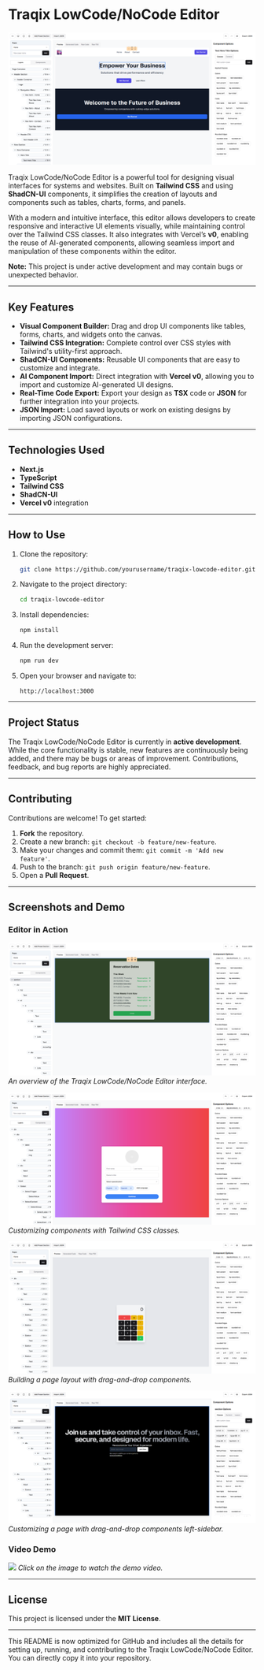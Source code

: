 # Traqix LowCode/NoCode Editor

![Editor Screenshot](./screenshot/traqix-rev0.PNG)

Traqix LowCode/NoCode Editor is a powerful tool for designing visual interfaces for systems and websites. Built on **Tailwind CSS** and using **ShadCN-UI** components, it simplifies the creation of layouts and components such as tables, charts, forms, and panels.

With a modern and intuitive interface, this editor allows developers to create responsive and interactive UI elements visually, while maintaining control over the Tailwind CSS classes. It also integrates with Vercel’s **v0**, enabling the reuse of AI-generated components, allowing seamless import and manipulation of these components within the editor.

**Note:** This project is under active development and may contain bugs or unexpected behavior.

---

## Key Features

- **Visual Component Builder:** Drag and drop UI components like tables, forms, charts, and widgets onto the canvas.
- **Tailwind CSS Integration:** Complete control over CSS styles with Tailwind's utility-first approach.
- **ShadCN-UI Components:** Reusable UI components that are easy to customize and integrate.
- **AI Component Import:** Direct integration with **Vercel v0**, allowing you to import and customize AI-generated UI designs.
- **Real-Time Code Export:** Export your design as **TSX** code or **JSON** for further integration into your projects.
- **JSON Import:** Load saved layouts or work on existing designs by importing JSON configurations.

---

## Technologies Used

- **Next.js**
- **TypeScript**
- **Tailwind CSS**
- **ShadCN-UI**
- **Vercel v0** integration

---

## How to Use

1. Clone the repository:
   ```bash
   git clone https://github.com/yourusername/traqix-lowcode-editor.git
   ```

2. Navigate to the project directory:
   ```bash
   cd traqix-lowcode-editor
   ```

3. Install dependencies:
   ```bash
   npm install
   ```

4. Run the development server:
   ```bash
   npm run dev
   ```

5. Open your browser and navigate to:
   ```
   http://localhost:3000
   ```

---

## Project Status

The Traqix LowCode/NoCode Editor is currently in **active development**. While the core functionality is stable, new features are continuously being added, and there may be bugs or areas of improvement. Contributions, feedback, and bug reports are highly appreciated.

---

## Contributing

Contributions are welcome! To get started:

1. **Fork** the repository.
2. Create a new branch: `git checkout -b feature/new-feature`.
3. Make your changes and commit them: `git commit -m 'Add new feature'`.
4. Push to the branch: `git push origin feature/new-feature`.
5. Open a **Pull Request**.

---

## Screenshots and Demo

### Editor in Action

![Editor Overview](./screenshot/traqix-v0-generated-0.PNG)
*An overview of the Traqix LowCode/NoCode Editor interface.*

![Component Customization](./screenshot/traqix-v0-generated-1.PNG)
*Customizing components with Tailwind CSS classes.*

![Page Layout](./screenshot/traqix-v0-generated-2.PNG)
*Building a page layout with drag-and-drop components.*

![Page Layout](./screenshot/traqix-v0-generated-3.PNG)
*Customizing a page with drag-and-drop components left-sidebar.*

### Video Demo

![](./screenshot/traqix.gif)
*Click on the image to watch the demo video.*

---


## License

This project is licensed under the **MIT License**.

---

This README is now optimized for GitHub and includes all the details for setting up, running, and contributing to the Traqix LowCode/NoCode Editor. You can directly copy it into your repository.